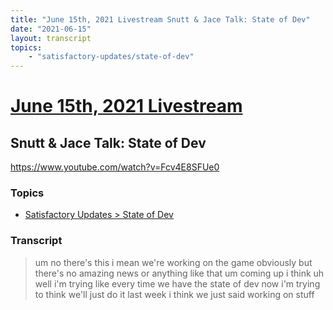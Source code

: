 ```yaml
---
title: "June 15th, 2021 Livestream Snutt & Jace Talk: State of Dev"
date: "2021-06-15"
layout: transcript
topics:
    - "satisfactory-updates/state-of-dev"
---
```

# [June 15th, 2021 Livestream](../2021-06-15.md)
## Snutt & Jace Talk: State of Dev
https://www.youtube.com/watch?v=Fcv4E8SFUe0

### Topics
* [Satisfactory Updates > State of Dev](../topics/satisfactory-updates/state-of-dev.md)

### Transcript

> um no there's this i mean we're working on the game obviously but there's no amazing news or anything like that um coming up i think uh well i'm trying like every time we have the state of dev now i'm trying to think we'll just do it last week i think we just said working on stuff
